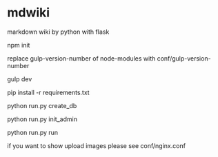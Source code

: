 # mdwiki
markdown wiki by python with flask 

npm init

replace gulp-version-number of node-modules with conf/gulp-version-number

gulp dev

pip install -r requirements.txt

python run.py create_db

python run.py init_admin

python run.py run

if you want to show upload images please see conf/nginx.conf